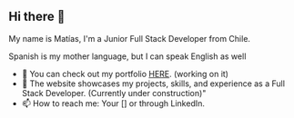 ## Hi there 👋

My name is Matías, I'm a Junior Full Stack Developer from Chile.

Spanish is my mother language, but I can speak English as well

- 🔭 You can check out my portfolio [HERE]( https://kumati63.github.io/). (working on it)
- 💬 The website showcases my projects, skills, and experience as a Full Stack Developer. (Currently under construction)"
- 📫 How to reach me: Your [] or through LinkedIn.
<!--
**Kumati63/Kumati63** is a ✨ _special_ ✨ repository because its `README.md` (this file) appears on your GitHub profile.

Here are some ideas to get you started:

- 🔭 I’m currently working on ...
- 🌱 I’m currently learning ...
- 👯 I’m looking to collaborate on ...
- 🤔 I’m looking for help with ...
- 💬 Ask me about ...
- 📫 How to reach me: ...
- 😄 Pronouns: ...
- ⚡ Fun fact: ...
-->
